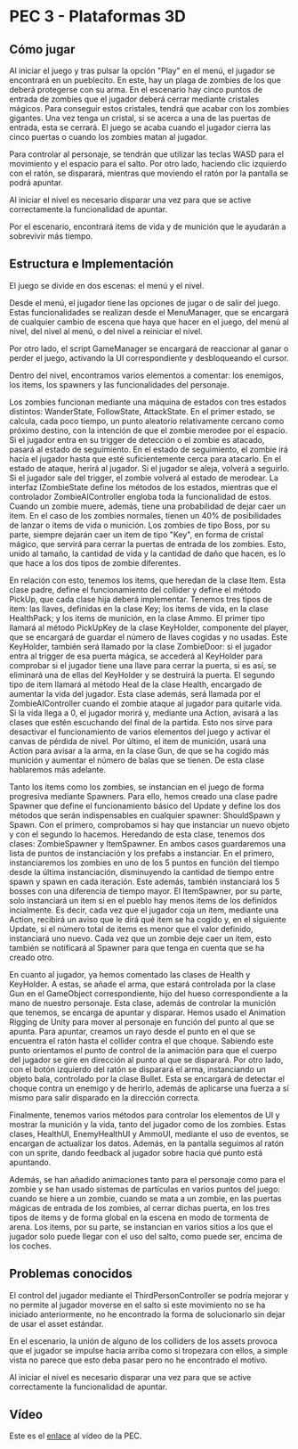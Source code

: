 # PEC 3 - Plataformas 3D

## Cómo jugar
Al iniciar el juego y tras pulsar la opción "Play" en el menú, el jugador se encontrará en un pueblecito. En este, hay un plaga de zombies de los que deberá protegerse con su arma. En el escenario hay cinco puntos de entrada de zombies que el jugador deberá cerrar mediante cristales mágicos. Para conseguir estos cristales, tendrá que acabar con los zombies gigantes. Una vez tenga un cristal, si se acerca a una de las puertas de entrada, esta se cerrará. El juego se acaba cuando el jugador cierra las cinco puertas o cuando los zombies matan al jugador.

Para controlar al personaje, se tendrán que utilizar las teclas WASD para el movimiento y el espacio para el salto. Por otro lado, haciendo clic izquierdo con el ratón, se disparará, mientras que moviendo el ratón por la pantalla se podrá apuntar.

Al iniciar el nivel es necesario disparar una vez para que se active correctamente la funcionalidad de apuntar.

Por el escenario, encontrará items de vida y de munición que le ayudarán a sobrevivir más tiempo.

## Estructura e Implementación
El juego se divide en dos escenas: el menú y el nivel.

Desde el menú, el jugador tiene las opciones de jugar o de salir del juego. Estas funcionalidades se realizan desde el MenuManager, que se encargará de cualquier cambio de escena que haya que hacer en el juego, del menú al nivel, del nivel al menú, o del nivel a reiniciar el nivel.

Por otro lado, el script GameManager se encargará de reaccionar al ganar o perder el juego, activando la UI correspondiente y desbloqueando el cursor.

Dentro del nivel, encontramos varios elementos a comentar: los enemigos, los items, los spawners y las funcionalidades del personaje.

Los zombies funcionan mediante una máquina de estados con tres estados distintos: WanderState, FollowState, AttackState. En el primer estado, se calcula, cada poco tiempo, un punto aleatorio relativamente cercano como próximo destino, con la intención de que el zombie merodee por el espacio. Si el jugador entra en su trigger de detección o el zombie es atacado, pasará al estado de seguimiento. En el estado de seguimiento, el zombie irá hacia el jugador hasta que esté suficientemente cerca para atacarlo. En el estado de ataque, herirá al jugador. Si el jugador se aleja, volverá a seguirlo. Si el jugador sale del trigger, el zombie volverá al estado de merodear. La interfaz IZombieState define los métodos de los estados, mientras que el controlador ZombieAIController engloba toda la funcionalidad de estos. Cuando un zombie muere, además, tiene una probabilidad de dejar caer un item. En el caso de los zombies normales, tienen un 40% de posibilidades de lanzar o items de vida o munición. Los zombies de tipo Boss, por su parte, siempre dejarán caer un item de tipo "Key", en forma de cristal mágico, que servirá para cerrar la puertas de entrada de los zombies. Esto, unido al tamaño, la cantidad de vida y la cantidad de daño que hacen, es lo que hace a los dos tipos de zombie diferentes.

En relación con esto, tenemos los items, que heredan de la clase Item. Esta clase padre, define el funcionamiento del collider y define el método PickUp, que cada clase hija deberá implementar. Tenemos tres tipos de item: las llaves, definidas en la clase Key; los items de vida, en la clase HealthPack; y los items de munición, en la clase Ammo. El primer tipo llamará al método PickUpKey de la clase KeyHolder, componente del player, que se encargará de guardar el número de llaves cogidas y no usadas. Este KeyHolder, también será llamado por la clase ZombieDoor: si el jugador entra al trigger de esa puerta mágica, se accederá al KeyHolder para comprobar si el jugador tiene una llave para cerrar la puerta, si es así, se eliminará una de ellas del KeyHolder y se destruirá la puerta. El segundo tipo de item llamará al método Heal de la clase Health, encargado de aumentar la vida del jugador. Esta clase además, será llamada por el ZombieAIController cuando el zombie ataque al jugador para quitarle vida. Si la vida llega a 0, el jugador morirá y, mediante una Action, avisará a las clases que estén escuchando del final de la partida. Esto nos sirve para desactivar el funcionamiento de varios elementos del juego y activar el canvas de pérdida de nivel. Por último, el item de munición, usará una Action para avisar a la arma, en la clase Gun, de que se ha cogido más munición y aumentar el número de balas que se tienen. De esta clase hablaremos más adelante.

Tanto los items como los zombies, se instancian en el juego de forma progresiva mediante Spawners. Para ello, hemos creado una clase padre Spawner que define el funcionamiento básico del Update y define los dos métodos que serán indispensables en cualquier spawner: ShouldSpawn y Spawn. Con el primero, comprobamos si hay que instanciar un nuevo objeto y con el segundo lo hacemos. Heredando de esta clase, tenemos dos clases: ZombieSpawner y ItemSpawner. En ambos casos guardaremos una lista de puntos de instanciación y los prefabs a instanciar. En el primero, instanciaremos los zombies en uno de los 5 puntos en función del tiempo desde la última instanciación, disminuyendo la cantidad de tiempo entre spawn y spawn en cada iteración. Este además, también instanciará los 5 bosses con una diferencia de tiempo mayor. El ItemSpawner, por su parte, solo instanciará un item si en el pueblo hay menos items de los definidos incialmente. Es decir, cada vez que el jugador coja un item, mediante una Action, recibirá un aviso que le dirá qué item se ha cogido y, en el siguiente Update, si el número total de items es menor que el valor definido, instanciará uno nuevo. Cada vez que un zombie deje caer un item, esto también se notificará al Spawner para que tenga en cuenta que se ha creado otro.

En cuanto al jugador, ya hemos comentado las clases de Health y KeyHolder. A estas, se añade el arma, que estará controlada por la clase Gun en el GameObject correspondiente, hijo del hueso correspondiente a la mano de nuestro personaje. Esta clase, además de controlar la munición que tenemos, se encarga de apuntar y disparar. Hemos usado el Animation Rigging de Unity para mover al personaje en función del punto al que se apunta. Para apuntar, creamos un rayo desde el punto en el que se encuentra el ratón hasta el collider contra el que choque. Sabiendo este punto orientamos el punto de control de la animación para que el cuerpo del jugador se gire en dirección al punto al que se disparará. Por otro lado, con el botón izquierdo del ratón se disparará el arma, instanciando un objeto bala, controlado por la clase Bullet. Esta se encargará de detectar el choque contra un enemigo y de herirlo, además de aplicarse una fuerza a sí mismo para salir disparado en la dirección correcta.

Finalmente, tenemos varios métodos para controlar los elementos de UI y mostrar la munición y la vida, tanto del jugador como de los zombies. Estas clases, HealthUI, EnemyHealthUI y AmmoUI, mediante el uso de eventos, se encargan de actualizar los datos. Además, en la pantalla seguimos al ratón con un sprite, dando feedback al jugador sobre hacia qué punto está apuntando.

Además, se han añadido animaciones tanto para el personaje como para el zombie y se han usado sistemas de partículas en varios puntos del juego: cuando se hiere a un zombie, cuando se mata a un zombie, en las puertas mágicas de entrada de los zombies, al cerrar dichas puerta, en los tres tipos de items y de forma global en la escena en modo de tormenta de arena. Los items, por su parte, se instancian en varios sitios a los que el jugador solo puede llegar con el uso del salto, como puede ser, encima de los coches.

## Problemas conocidos
El control del jugador mediante el ThirdPersonController se podría mejorar y no permite al jugador moverse en el salto si este movimiento no se ha iniciado anteriormente, no he encontrado la forma de solucionarlo sin dejar de usar el asset estándar.

En el escenario, la unión de alguno de los colliders de los assets provoca que el jugador se impulse hacia arriba como si tropezara con ellos, a simple vista no parece que esto deba pasar pero no he encontrado el motivo.

Al iniciar el nivel es necesario disparar una vez para que se active correctamente la funcionalidad de apuntar.

## Vídeo
Este es el [enlace](https://youtu.be/9tUgbhGmeI4) al vídeo de la PEC.
